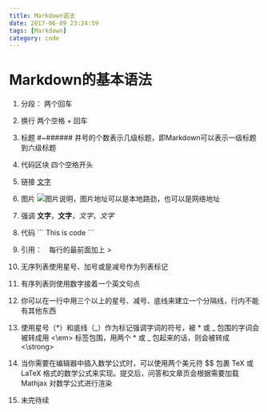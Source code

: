 ```yaml
---
title: Markdown语法
date: 2017-06-09 23:24:59
tags: [Markdown]
category: code
---
```

# Markdown的基本语法
1. 分段： 两个回车

2. 换行 两个空格 + 回车

3. 标题 #~###### 井号的个数表示几级标题，即Markdown可以表示一级标题到六级标题

4. 代码区块 四个空格开头

5. 链接 [文字](链接地址)

6. 图片 ![图片说明](图片地址)，图片地址可以是本地路劲，也可以是网络地址

7. 强调 **文字**，__文字__，_文字_，*文字*

8. 代码 \``` This is code \```

9. 引用：　每行的最前面加上 >

10. 无序列表使用星号、加号或是减号作为列表标记

11. 有序列表则使用数字接着一个英文句点

12. 你可以在一行中用三个以上的星号、减号、底线来建立一个分隔线，行内不能有其他东西

13. 使用星号（\*）和底线（\_）作为标记强调字词的符号，被 \* 或 \_ 包围的字词会被转成用 <\em> 标签包围，用两个 * 或 _ 包起来的话，则会被转成 \<\strong>

14. 当你需要在编辑器中插入数学公式时，可以使用两个美元符 $$ 包裹 TeX 或 LaTeX 格式的数学公式来实现。提交后，问答和文章页会根据需要加载 Mathjax 对数学公式进行渲染

15. 未完待续
